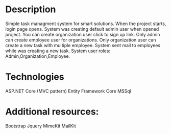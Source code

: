 # Description
Simple task managment system for smart solutions. When the project starts, login page opens. System was creating default admin user when opened project. You can create organization user click to sign up link. Only admin can create employee user for organizations. Only organization user can create a new task with multiple employee. System sent mail to employees while was creating a new task. System user roles: Admin,Organization,Employee.

# Technologies
ASP.NET Core (MVC pattern)
Entity Framework Core
MSSql

# Additional resources:
Bootstrap
Jquery
MimeKit
MailKit
